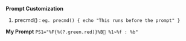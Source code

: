 **Prompt Customization**

1. precmd() : `eg. precmd() { echo "This runs before the prompt" }`

**My Prompt**
`PS1="%F{%(?.green.red)}%B %1~%f : %b"`
